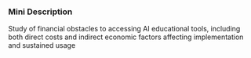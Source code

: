 ### Mini Description

Study of financial obstacles to accessing AI educational tools, including both direct costs and indirect economic factors affecting implementation and sustained usage
